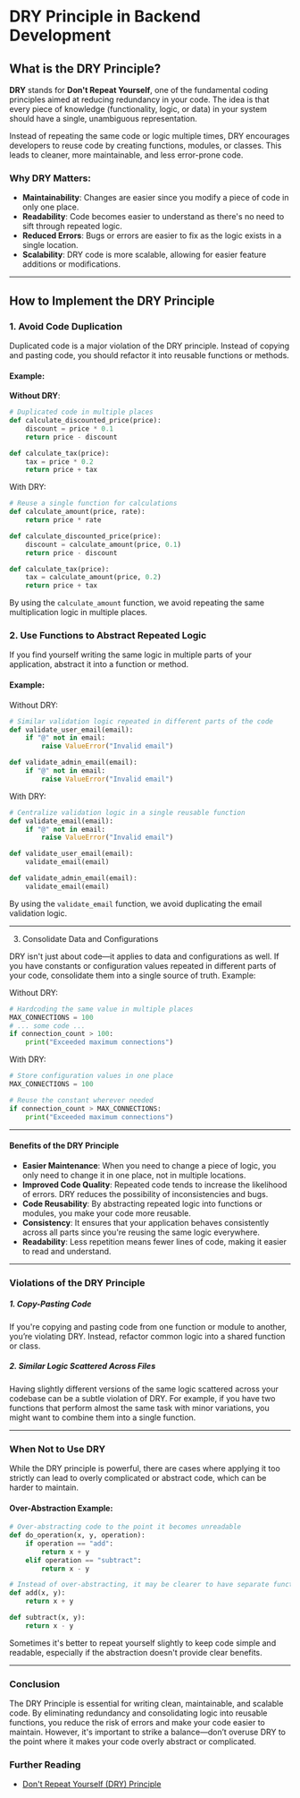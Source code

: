 # DRY Principle in Backend Development

## What is the DRY Principle?

**DRY** stands for **Don't Repeat Yourself**, one of the fundamental coding principles aimed at reducing redundancy in your code. The idea is that every piece of knowledge (functionality, logic, or data) in your system should have a single, unambiguous representation.

Instead of repeating the same code or logic multiple times, DRY encourages developers to reuse code by creating functions, modules, or classes. This leads to cleaner, more maintainable, and less error-prone code.

### Why DRY Matters:
- **Maintainability**: Changes are easier since you modify a piece of code in only one place.
- **Readability**: Code becomes easier to understand as there's no need to sift through repeated logic.
- **Reduced Errors**: Bugs or errors are easier to fix as the logic exists in a single location.
- **Scalability**: DRY code is more scalable, allowing for easier feature additions or modifications.

---

## How to Implement the DRY Principle

### 1. **Avoid Code Duplication**

Duplicated code is a major violation of the DRY principle. Instead of copying and pasting code, you should refactor it into reusable functions or methods.

#### Example:
**Without DRY**:
```python
# Duplicated code in multiple places
def calculate_discounted_price(price):
    discount = price * 0.1
    return price - discount

def calculate_tax(price):
    tax = price * 0.2
    return price + tax
```

With DRY:

```python
# Reuse a single function for calculations
def calculate_amount(price, rate):
    return price * rate

def calculate_discounted_price(price):
    discount = calculate_amount(price, 0.1)
    return price - discount

def calculate_tax(price):
    tax = calculate_amount(price, 0.2)
    return price + tax
```

By using the `calculate_amount` function, we avoid repeating the same multiplication logic in multiple places.

### 2. Use Functions to Abstract Repeated Logic

If you find yourself writing the same logic in multiple parts of your application, abstract it into a function or method.
#### Example:

Without DRY:

```python
# Similar validation logic repeated in different parts of the code
def validate_user_email(email):
    if "@" not in email:
        raise ValueError("Invalid email")

def validate_admin_email(email):
    if "@" not in email:
        raise ValueError("Invalid email")
```

With DRY:

```python
# Centralize validation logic in a single reusable function
def validate_email(email):
    if "@" not in email:
        raise ValueError("Invalid email")

def validate_user_email(email):
    validate_email(email)

def validate_admin_email(email):
    validate_email(email)
```

By using the `validate_email` function, we avoid duplicating the email validation logic.

---

3. Consolidate Data and Configurations

DRY isn't just about code—it applies to data and configurations as well. If you have constants or configuration values repeated in different parts of your code, consolidate them into a single source of truth.
Example:

Without DRY:

```python
# Hardcoding the same value in multiple places
MAX_CONNECTIONS = 100
# ... some code ...
if connection_count > 100:
    print("Exceeded maximum connections")
```

With DRY:

```python
# Store configuration values in one place
MAX_CONNECTIONS = 100

# Reuse the constant wherever needed
if connection_count > MAX_CONNECTIONS:
    print("Exceeded maximum connections")
```

---

#### Benefits of the DRY Principle

- **Easier Maintenance**: When you need to change a piece of logic, you only need to change it in one place, not in multiple locations.
- **Improved Code Quality**: Repeated code tends to increase the likelihood of errors. DRY reduces the possibility of inconsistencies and bugs.
- **Code Reusability**: By abstracting repeated logic into functions or modules, you make your code more reusable.
- **Consistency**: It ensures that your application behaves consistently across all parts since you're reusing the same logic everywhere.
- **Readability**: Less repetition means fewer lines of code, making it easier to read and understand.

---

### Violations of the DRY Principle

##### 1. Copy-Pasting Code

If you're copying and pasting code from one function or module to another, you’re violating DRY. Instead, refactor common logic into a shared function or class.

##### 2. Similar Logic Scattered Across Files

Having slightly different versions of the same logic scattered across your codebase can be a subtle violation of DRY. For example, if you have two functions that perform almost the same task with minor variations, you might want to combine them into a single function.

---

### When Not to Use DRY

While the DRY principle is powerful, there are cases where applying it too strictly can lead to overly complicated or abstract code, which can be harder to maintain.

#### Over-Abstraction Example:

```python
# Over-abstracting code to the point it becomes unreadable
def do_operation(x, y, operation):
    if operation == "add":
        return x + y
    elif operation == "subtract":
        return x - y

# Instead of over-abstracting, it may be clearer to have separate functions for each operation:
def add(x, y):
    return x + y

def subtract(x, y):
    return x - y
```

Sometimes it's better to repeat yourself slightly to keep code simple and readable, especially if the abstraction doesn't provide clear benefits.

---

### Conclusion

The DRY Principle is essential for writing clean, maintainable, and scalable code. By eliminating redundancy and consolidating logic into reusable functions, you reduce the risk of errors and make your code easier to maintain. However, it's important to strike a balance—don’t overuse DRY to the point where it makes your code overly abstract or complicated.

### Further Reading

- [Don't Repeat Yourself (DRY) Principle](https://en.wikipedia.org/wiki/Don%27t_repeat_yourself)